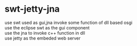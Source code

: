 
# swt-jetty-jna
  use swt used as gui,jna invoke some function of dll based osgi  
  use the eclipse swt as the gui component  
  use the jna to invoke c++ function in dll  
  use jetty as the embeded web server  

